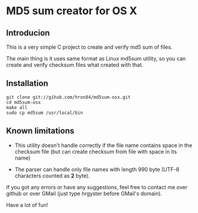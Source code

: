 # MD5 sum creator for OS X

## Introducion

This is a very simple C project to create and verify md5 sum of files.

The main thing is it uses same format as Linux md5sum utility, so you can
create and verify checksum files what created with that. 

## Installation

    git clone git://gihub.com/hron84/md5sum-osx.git
    cd md5sum-osx
    make all
    sudo cp md5sum /usr/local/bin

## Known limitations

* This utility doesn't handle correctly if the file name contains space 
  in the checksum file (but can create checksum from file with space in its name)

* The parser can handle only file names with length 990 byte (UTF-8 characters counted as **2** byte).


If you got any errors or have any suggestions, feel free to contact me over github or over GMail 
(just type hrgyster before GMail's domain).

Have a lot of fun!